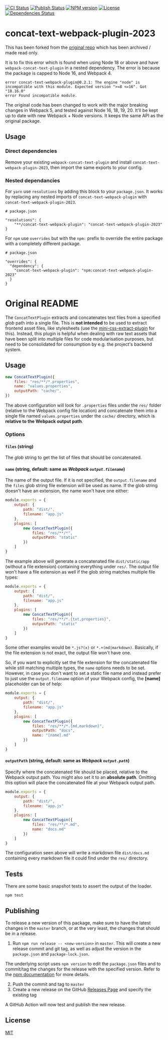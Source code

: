 [![CI Status][ci-badge]][ci-url]
[![Publish Status][publish-badge]][publish-url]
[![NPM version][npm-badge]][npm-url]
[![License][license-badge]][license-url]
[![Dependencies Status][deps-badge]][deps-url]

# concat-text-webpack-plugin-2023

This has been forked from the [original repo](https://github.com/merkle-open/webpack-concat-text-plugin) which has been archived / made read only.

It is to fix this error which is found when using Node 18 or above and have `webpack-concat-text-plugin` in a nested dependency. The error is because the package is capped to Node 16, and Webpack 4. 

```
error concat-text-webpack-plugin@0.2.1: The engine "node" is incompatible with this module. Expected version ">=8 <=16". Got "18.16.0"
error Found incompatible module.
```

The original code has been changed to work with the major breaking changes in Webpack 5, and tested against Node 16, 18, 19, 20. It'll be kept up to date with new Webpack + Node versions. It keeps the same API as the original package.


## Usage

### Direct dependencies

Remove your existing `webpack-concat-text-plugin` and install `concat-text-webpack-plugin-2023`, then import the same exports to your config.

### Nested dependancies

For `yarn` use `resolutions` by adding this block to your `package.json`. It works by replacing any nested imports of `concat-text-webpack-plugin` with `concat-text-webpack-plugin-2023`.   

```
# package.json

"resolutions": {
    "**/concat-text-webpack-plugin": "concat-text-webpack-plugin-2023"
}
  ```

For `npm` use `overrides` but with the `npm:` prefix to override the entire package with a completely different package.

```
# package.json 

"overrides": {
  "dependency": {
    "concat-text-webpack-plugin": "npm:concat-text-webpack-plugin-2023"
  }
}
```

# Original README

The `ConcatTextPlugin` extracts and concatenates text files from a specified *glob* path into a single file. This is **not intended** to be used to extract frontend asset files, like stylesheets (use the [mini-css-extract-plugin](https://github.com/webpack-contrib/mini-css-extract-plugin) for this). Instead, this plugin is helpful when dealing with raw text assets that have been split into multiple files for code modularisation purposes, but need to be consolidated for consumption by e.g. the project's backend system.

## Usage

```js
new ConcatTextPlugin({
    files: "res/**/*.properties",
    name: "values.properties",
    outputPath: "cache/",
})
```

The above configuration will look for `.properties` files under the `res/` folder (relative to the Webpack config file location) and concatenate them into a single file named `values.properties` under the `cache/` directory, which is **relative to the Webpack output path**.

### Options

#### `files` (string)

The *glob* string to get the list of files that should be concatenated.

#### `name` (string, default: same as *Webpack `output.filename`*)

The name of the output file. If it is not specified, the `output.filename` and the `files` glob string file extension will be used as name. If the glob string doesn't have an extension, the name won't have one either:

```js
module.exports = {
    output: {
        path: "dist/",
        filename: "app.js"
    },
    plugins: [
        new ConcatTextPlugin({
            files: "res/**/*",
            outputPath: "static"
        })
    ]
}
```

The example above will generate a concatenated file `dist/static/app` (without a file extension) containing everything under `res/`. The output file won't have a file extension as well if the glob string matches multiple file types:

```js
module.exports = {
    output: {
        path: "dist/",
        filename: "app.js"
    },
    plugins: [
        new ConcatTextPlugin({
            files: "res/**/*.{txt,properties}",
            outputPath: "static"
        })
    ]
}
```

Some other examples would be `*.js?(x)` or `*.+(md|markdown)`. Basically, if the file extension is not exact, the output file won't have one.

So, if you want to explicitly set the file extension for the concatenated file while still matching multiple types, the `name` options needs to be set. However, in case you don't want to set a static file name and instead prefer to just use the `output.filename` option of your Webpack config, the **[name]** placeholder can be of help:

```js
module.exports = {
    output: {
        path: "dist/",
        filename: "app.js"
    },
    plugins: [
        new ConcatTextPlugin({
            files: "res/**/*.{md,markdown}",
            outputPath: "docs",
            name: "[name].md"
        })
    ]
}
```

#### `outputPath` (string, default: same as *Webpack `output.path`*)

Specify where the concatenated file should be placed, relative to the Webpack output path. You might also set it to an **absolute path**. Omitting this option will place the concatenated file at your Webpack output path.

```js
module.exports = {
    output: {
        path: "dist/",
        filename: "app.js"
    },
    plugins: [
        new ConcatTextPlugin({
            files: "res/**/*.md",
            name: "docs.md"
        })
    ]
}
```

The configuration seen above will write a markdown file `dist/docs.md` containing every markdown file it could find under the `res/` directory.

## Tests

There are some basic snapshot tests to assert the output of the loader.

```
npm test
```

## Publishing

To release a new version of this package, make sure to have the latest changes in the `master` branch, or at the very least, the changes that should be in a release.

1. Run `npm run release -- <new-version>` in `master`. This will create a new release commit and git tag, as well as adjust the version in the `package.json` and `package-lock.json`.

The underlying script uses `npm version` to edit the `package.json` files and to commit/tag the changes for the release with the specified version. Refer to the [npm documentation](https://docs.npmjs.com/cli/version) for more details.

2. Push the commit and tag to `master`
3. Create a new release on the GitHub [Releases Page](https://github.com/merkle-open/webpack-concat-text-plugin/releases) and specify the existing tag

A GitHub Action will now test and publish the new release.

## License

[MIT](./LICENSE)

[npm-badge]: https://img.shields.io/npm/v/concat-text-webpack-plugin.svg
[npm-url]: https://npmjs.org/package/concat-text-webpack-plugin
[license-badge]: https://img.shields.io/badge/license-MIT-green.svg
[license-url]: http://opensource.org/licenses/MIT
[deps-badge]: https://david-dm.org/merkle-open/webpack-concat-text-plugin/status.svg
[deps-url]: https://david-dm.org/merkle-open/webpack-concat-text-plugin
[ci-badge]: https://github.com/merkle-open/webpack-concat-text-plugin/workflows/Build%20&%20Test/badge.svg
[ci-url]: https://github.com/merkle-open/webpack-concat-text-plugin/actions?query=workflow%3A%22Build+%26+Test%22
[publish-badge]: https://github.com/merkle-open/webpack-concat-text-plugin/workflows/Publish/badge.svg
[publish-url]: https://github.com/merkle-open/webpack-concat-text-plugin/actions?query=workflow%3APublish
